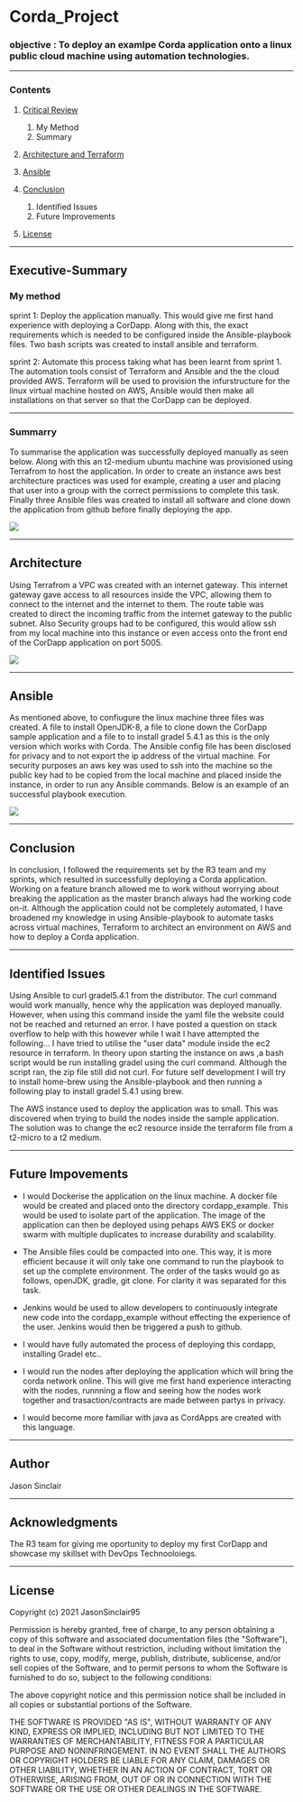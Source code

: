 # Corda_Project

### objective : To deploy an examlpe Corda application onto a linux public cloud machine using automation technologies.

---

### Contents
1. [Critical Review](#Executive-Summary)
    1. My Method
    1. Summary

2. [Architecture and Terraform](#Architecture) 

3. [Ansible](#Ansible)

6. [Conclusion](#Conclusion)
    1. Identified Issues
    1. Future Improvements

8. [License](#License)

--- 

## Executive-Summary
### My method
sprint 1: Deploy the application manually. This would give me first hand experience with deploying a CorDapp. Along with this, the exact requirements which is needed to be configured inside the Ansible-playbook files. Two bash scripts was created to install ansible and terraform.

sprint 2: Automate this process taking what has been learnt from sprint 1. The automation tools consist of Terraform and Ansible and the the cloud provided AWS. Terraform will be used to provision the infurstructure for the linux virtual machine hosted on AWS, Ansible would then make all installations on that server so that the CorDapp can be deployed.

---

### Summarry
To summarise the application was successfully deployed manually as seen below. Along with this an t2-medium ubuntu machine was provisioned using Terrafrom to host the application. In order to create an instance aws best architecture practices was used for example, creating a user and placing that user into a group with the correct permissions to complete this task. Finally three Ansible files was created to install all software and clone down the application from github before finally deploying the app.

![](Documents/deployment.png) 

---


## Architecture

Using Terrafrom a VPC was created with an internet gateway. This internet gateway gave access to all resources inside the VPC, allowing them to connect to the internet and the internet to them. The route table was created to direct the incoming traffic from the internet gateway to the public subnet. Also Security groups had to be configured, this would allow ssh from my local machine into this instance or even access onto the front end of the CorDapp application on port 5005. 

![](Documents/archi.png)

---


## Ansible
As mentioned above, to confiugure the linux machine three files was created. A file to install OpenJDK-8, a file to clone down the CorDapp sample application and a file to to install gradel 5.4.1 as this is the only version which works with Corda. The Ansible config file has been disclosed for privacy and to not export the ip address of the virtual machine. For security purposes an aws key was used to ssh into the machine so the public key had to be copied from the local machine and placed inside the instance, in order to run any Ansible commands. Below is an example of an successful playbook execution.

![](Documents/anisbleplay.png)

--- 

## Conclusion

In conclusion, I followed the requirements set by the R3 team and my sprints, which resulted in successfully deploying a Corda application. Working on a feature branch allowed me to work without worrying about breaking the application as the master branch always had the working code on-it. Although the application could not be completely automated, I have broadened my knowledge in using Ansible-playbook to automate tasks across virtual machines, Terraform to architect an environment on AWS and how to deploy a Corda application.

---

 ## Identified Issues

Using Ansible to curl gradel5.4.1 from the distributor. The curl command would work manually, hence why the application was deployed manually. However, when using this command inside the yaml file the website could not be reached and returned an error. I have posted a question on stack overflow to help with this however while I wait I have attempted the following... I have tried to utilise the "user data" module inside the ec2 resource in terraform. In theory upon starting the instance on aws ,a bash script would be run installing gradel using the curl command. Although the script ran, the zip file still did not curl. For future self development I will try to install home-brew using the Ansible-playbook and then running a following play to install gradel 5.4.1 using brew.

The AWS instance used to deploy the application was to small. This was discovered when trying to build the nodes inside the sample application. The solution was to change the ec2 resource inside the terraform file from a t2-micro to a t2 medium. 

---

 ## Future Impovements
* I would Dockerise the application on the linux machine. A docker file would be created and placed onto the directory cordapp_example. This would be used to isolate part of the application. The image of the application can then be deployed using pehaps AWS EKS or docker swarm with multiple duplicates to increase durability and scalability.

* The Ansible files could be compacted into one. This way, it is more efficient because it will only take one command to run the playbook to set up the complete environment. The order of the tasks would go as follows, openJDK, gradle, git clone. For clarity it was separated for this task.

* Jenkins would be used to allow developers to continuously integrate new code into the cordapp_example without effecting the experience of the user. Jenkins would then be triggered a push to github.

* I would have fully automated the process of deploying this cordapp, installing Gradel etc.. 

* I would run the nodes after deploying the application which will bring the corda network online. This will give me first hand experience interacting with the nodes, runnning a flow and seeing how the nodes work together and trasaction/contracts are made between partys in privacy.

* I would become more familiar with java as CordApps are created with this language.


---

## Author
Jason Sinclair

---
## Acknowledgments
The R3 team for giving me oportunity to deploy my first CorDapp and showcase my skillset with DevOps Technooloiegs.

---
## License

Copyright (c) 2021 JasonSinclair95

Permission is hereby granted, free of charge, to any person obtaining a copy
of this software and associated documentation files (the "Software"), to deal
in the Software without restriction, including without limitation the rights
to use, copy, modify, merge, publish, distribute, sublicense, and/or sell
copies of the Software, and to permit persons to whom the Software is
furnished to do so, subject to the following conditions:

The above copyright notice and this permission notice shall be included in all
copies or substantial portions of the Software.

THE SOFTWARE IS PROVIDED "AS IS", WITHOUT WARRANTY OF ANY KIND, EXPRESS OR
IMPLIED, INCLUDING BUT NOT LIMITED TO THE WARRANTIES OF MERCHANTABILITY,
FITNESS FOR A PARTICULAR PURPOSE AND NONINFRINGEMENT. IN NO EVENT SHALL THE
AUTHORS OR COPYRIGHT HOLDERS BE LIABLE FOR ANY CLAIM, DAMAGES OR OTHER
LIABILITY, WHETHER IN AN ACTION OF CONTRACT, TORT OR OTHERWISE, ARISING FROM,
OUT OF OR IN CONNECTION WITH THE SOFTWARE OR THE USE OR OTHER DEALINGS IN THE
SOFTWARE.